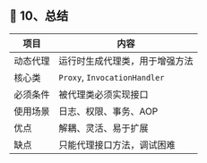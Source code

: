 ## 🧠 10、总结

| 项目 | 内容 |
|------|------|
| 动态代理 | 运行时生成代理类，用于增强方法 |
| 核心类 | `Proxy`, `InvocationHandler` |
| 必须条件 | 被代理类必须实现接口 |
| 使用场景 | 日志、权限、事务、AOP |
| 优点 | 解耦、灵活、易于扩展 |
| 缺点 | 只能代理接口方法，调试困难 |